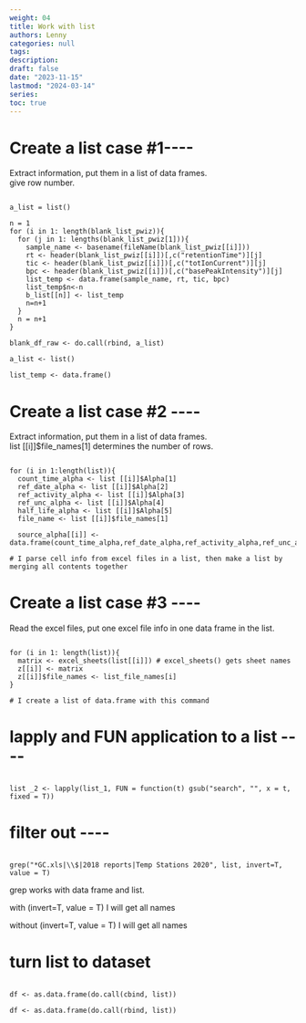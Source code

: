 ```yaml
---
weight: 04
title: Work with list
authors: Lenny
categories: null
tags: 
description: 
draft: false
date: "2023-11-15"
lastmod: "2024-03-14"
series:
toc: true
---
```



<!--more-->

####
###
##
# Create a list case #1----
Extract information, put them in a list of data frames.  
give row number.

```

a_list = list()

n = 1
for (i in 1: length(blank_list_pwiz)){
  for (j in 1: lengths(blank_list_pwiz[1])){
    sample_name <- basename(fileName(blank_list_pwiz[[i]]))
    rt <- header(blank_list_pwiz[[i]])[,c("retentionTime")][j]
    tic <- header(blank_list_pwiz[[i]])[,c("totIonCurrent")][j]
    bpc <- header(blank_list_pwiz[[i]])[,c("basePeakIntensity")][j]
    list_temp <- data.frame(sample_name, rt, tic, bpc)
    list_temp$n<-n
    b_list[[n]] <- list_temp
    n=n+1
  }
  n = n+1
}

blank_df_raw <- do.call(rbind, a_list)

a_list <- list()

list_temp <- data.frame()
```

####
###
##
# Create a list case #2 ----
Extract information, put them in a list of data frames.  
list [[i]]$file_names[1] determines the number of rows.

```

for (i in 1:length(list)){
  count_time_alpha <- list [[i]]$Alpha[1]
  ref_date_alpha <- list [[i]]$Alpha[2]
  ref_activity_alpha <- list [[i]]$Alpha[3]
  ref_unc_alpha <- list [[i]]$Alpha[4]
  half_life_alpha <- list [[i]]$Alpha[5]
  file_name <- list [[i]]$file_names[1]
  
  source_alpha[[i]] <- data.frame(count_time_alpha,ref_date_alpha,ref_activity_alpha,ref_unc_alpha,half_life_alpha,file_name)

# I parse cell info from excel files in a list, then make a list by merging all contents together

```


####
###
##
# Create a list case #3 ----
Read the excel files, put one excel file info in one data frame in the list.

```

for (i in 1: length(list)){
  matrix <- excel_sheets(list[[i]]) # excel_sheets() gets sheet names
  z[[i]] <- matrix
  z[[i]]$file_names <- list_file_names[i]
}

# I create a list of data.frame with this command 

```


####
###
##
# lapply and FUN application to a list ----

```

list _2 <- lapply(list_1, FUN = function(t) gsub("search", "", x = t, fixed = T))

```

####
###
##
# filter out ----

```

grep("*GC.xls|\\$|2018 reports|Temp Stations 2020", list, invert=T, value = T)

```

grep works with data frame and list.  

with (invert=T, value = T) I will get all names  

without (invert=T, value = T) I will get all names



####
###
##
# turn list to dataset

```

df <- as.data.frame(do.call(cbind, list))

df <- as.data.frame(do.call(rbind, list))

```
